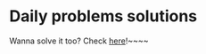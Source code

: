 # Daily problems solutions

Wanna solve it too? Check [here](https://https://www.techseries.dev/daily)!~~~~

